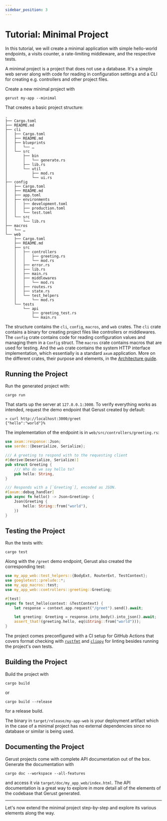```yaml
---
sidebar_position: 3
---
```


# Tutorial: Minimal Project

In this tutorial, we will create a minimal application with simple hello-world endpoints, a visits counter, a rate-limiting middleware, and the respective tests.

A minimal project is a project that does not use a database. It's a simple web server along with code for reading in configuration settings and a CLI for creating e.g. controllers and other project files.

Create a new minimal project with

```
gerust my-app --minimal
```

That creates a basic project structure:

```
.
├── Cargo.toml
├── README.md
├── cli
│   ├── Cargo.toml
│   ├── README.md
│   ├── blueprints
│   │   └── …
│   └── src
│       ├── bin
│       │   └── generate.rs
│       ├── lib.rs
│       └── util
│           ├── mod.rs
│           └── ui.rs
├── config
│   ├── Cargo.toml
│   ├── README.md
│   ├── app.toml
│   ├── environments
│   │   ├── development.toml
│   │   ├── production.toml
│   │   └── test.toml
│   └── src
│       └── lib.rs
├── macros
│   └── …
└── web
    ├── Cargo.toml
    ├── README.md
    ├── src
    │   ├── controllers
    │   │   ├── greeting.rs
    │   │   └── mod.rs
    │   ├── error.rs
    │   ├── lib.rs
    │   ├── main.rs
    │   ├── middlewares
    │   │   └── mod.rs
    │   ├── routes.rs
    │   ├── state.rs
    │   └── test_helpers
    │       └── mod.rs
    └── tests
        └── api
            ├── greeting_test.rs
            └── main.rs

```

The structure contains the `cli`, `config`, `macros`, and `web` crates. The `cli` crate contains a binary for creating project files like controllers or middlewares. The `config` crate contains code for reading configuration values and managing them in a `Config` struct. The `macros` crate contains macros that are used for testing. And the `web` crate contains the system HTTP interface implementation, which essentially is a standard `axum` application. More on the different crates, their purpose and elements, in the [Architecture guide](../architecture).

## Running the Project

Run the generated project with:

```
cargo run
```

That starts up the server at `127.0.0.1:3000`. To verify everything works as intended, request the demo endpoint that Gerust created by default:

```
» curl http://localhost:3000/greet
{"hello":"world"}%
```

The implementation of the endpoint is in `web/src/controllers/greeting.rs`:

```rust
use axum::response::Json;
use serde::{Deserialize, Serialize};

/// A greeting to respond with to the requesting client
#[derive(Deserialize, Serialize)]
pub struct Greeting {
    /// Who do we say hello to?
    pub hello: String,
}

/// Responds with a [`Greeting`], encoded as JSON.
#[axum::debug_handler]
pub async fn hello() -> Json<Greeting> {
    Json(Greeting {
        hello: String::from("world"),
    })
}
```

## Testing the Project

Run the tests with:

```
cargo test
```

Along with the `/greet` demo endpoint, Gerust also created the corresponding test:

```rust
use my_app_web::test_helpers::{BodyExt, RouterExt, TestContext};
use googletest::prelude::*;
use my_app_macros::test;
use my_app_web::controllers::greeting::Greeting;

#[test]
async fn test_hello(context: &TestContext) {
    let response = context.app.request("/greet").send().await;

    let greeting: Greeting = response.into_body().into_json().await;
    assert_that!(greeting.hello, eq(&String::from("world")));
}
```

The project comes preconfigured with a CI setup for GitHub Actions that covers format checking with [`rustfmt`](https://github.com/rust-lang/rustfmt) and [`clippy`](https://github.com/rust-lang/rust-clippy) for linting besides running the project's own tests.

## Building the Project

Build the project with

```
cargo build
```

or

```
cargo build --release
```

for a release build.

The binary in `target/release/my-app-web` is your deployment artifact which in the case of a minimal project has no external dependencies since no database or similar is being used.

## Documenting the Project

Gerust projects come with complete API documentation out of the box. Generate the documentation with

```
cargo doc --workspace --all-features
```

and access it via `target/doc/my_app_web/index.html`. The API documentation is a great way to explore in more detail all of the elements of the codebase that Gerust generated.

---

Let's now extend the minimal project step-by-step and explore its various elements along the way.
